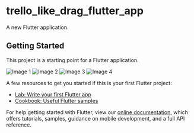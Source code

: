 # trello_like_drag_flutter_app

A new Flutter application.

## Getting Started

This project is a starting point for a Flutter application.

![Image 1](https://github.com/Skywids/drag_drop_flutter/blob/master/screensots/Screenshot_1602178215.png)
![Image 2](https://github.com/Skywids/drag_drop_flutter/blob/master/screensots/Screenshot_1602178229.png)
![Image 3](https://github.com/Skywids/drag_drop_flutter/blob/master/screensots/Screenshot_1602178232.png)
![Image 4](https://github.com/Skywids/drag_drop_flutter/blob/master/screensots/Screenshot_1602178238.png)

A few resources to get you started if this is your first Flutter project:

- [Lab: Write your first Flutter app](https://flutter.dev/docs/get-started/codelab)
- [Cookbook: Useful Flutter samples](https://flutter.dev/docs/cookbook)

For help getting started with Flutter, view our
[online documentation](https://flutter.dev/docs), which offers tutorials,
samples, guidance on mobile development, and a full API reference.
